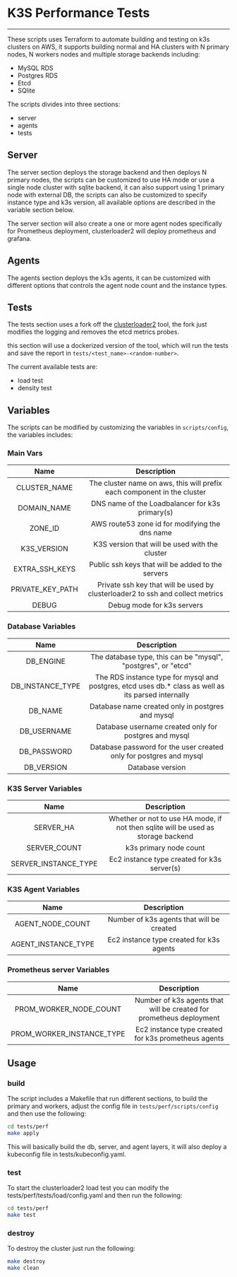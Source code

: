 # K3S Performance Tests

---

These scripts uses Terraform to automate building and testing on k3s clusters on AWS, it supports building normal and HA clusters with N primary nodes, N workers nodes and multiple storage backends including:

- MySQL RDS
- Postgres RDS
- Etcd
- SQlite

The scripts divides into three sections:

- server
- agents
- tests

## Server

The server section deploys the storage backend and then deploys N primary nodes, the scripts can be customized to use HA mode or use a single node cluster with sqlite backend, it can also support using 1 primary node with external DB, the scripts can also be customized to specify instance type and k3s version, all available options are described in the variable section below.

The server section will also create a one or more agent nodes specifically for Prometheus deployment, clusterloader2 will deploy prometheus and grafana.

## Agents

The agents section deploys the k3s agents, it can be customized with different options that controls the agent node count and the instance types.

## Tests

The tests section uses a fork off the [clusterloader2](https://github.com/kubernetes/perf-tests/tree/master/clusterloader2) tool, the fork just modifies the logging and removes the etcd metrics probes.

this section will use a dockerized version of the tool, which will run the tests and save the report in `tests/<test_name>-<random-number>`.

The current available tests are:

- load test
- density test

## Variables

The scripts can be modified by customizing the variables in `scripts/config`, the variables includes:

### Main Vars

|       Name       |                                   Description                                  |
|:----------------:|:------------------------------------------------------------------------------:|
|   CLUSTER_NAME   |     The cluster name on aws, this will prefix each component in the cluster    |
|    DOMAIN_NAME   |                 DNS name of the Loadbalancer for k3s primary(s)                |
|      ZONE_ID     |                 AWS route53 zone id for modifying the dns name                 |
|    K3S_VERSION   |                 K3S version that will be used with the cluster                 |
|  EXTRA_SSH_KEYS  |                Public ssh keys that will be added to the servers               |
| PRIVATE_KEY_PATH | Private ssh key that will be used by clusterloader2 to ssh and collect metrics |
|       DEBUG      |                           Debug mode for k3s servers                           |

### Database Variables

|       Name       |                                             Description                                             |
|:----------------:|:---------------------------------------------------------------------------------------------------:|
|     DB_ENGINE    |                    The database type, this can be "mysql", "postgres", or "etcd"                    |
| DB_INSTANCE_TYPE | The RDS instance type for mysql and postgres, etcd uses db.* class as well as its parsed internally |
|      DB_NAME     |                           Database name created only in postgres and mysql                          |
|    DB_USERNAME   |                        Database username created only for postgres and mysql                        |
|    DB_PASSWORD   |                  Database password for the user created only for postgres and mysql                 |
|    DB_VERSION    |                                           Database version                                          |

### K3S Server Variables

|         Name         |                                    Description                                    |
|:--------------------:|:---------------------------------------------------------------------------------:|
|       SERVER_HA      | Whether or not to use HA mode, if not then sqlite will be used as storage backend |
|     SERVER_COUNT     |                               k3s primary node count                              |
| SERVER_INSTANCE_TYPE |                    Ec2 instance type created for k3s server(s)                    |

### K3S Agent Variables

|         Name        |                Description                |
|:-------------------:|:-----------------------------------------:|
|   AGENT_NODE_COUNT  | Number of k3s agents that will be created |
| AGENT_INSTANCE_TYPE |  Ec2 instance type created for k3s agents |

### Prometheus server Variables

|            Name           |                             Description                             |
|:-------------------------:|:-------------------------------------------------------------------:|
|   PROM_WORKER_NODE_COUNT  | Number of k3s agents that will be created for prometheus deployment |
| PROM_WORKER_INSTANCE_TYPE |         Ec2 instance type created for k3s prometheus agents         |

## Usage

### build

The script includes a Makefile that run different sections, to build the primary and workers, adjust the config file in `tests/perf/scripts/config` and then use the following:

```bash
cd tests/perf
make apply
```

This will basically build the db, server, and agent layers, it will also deploy a kubeconfig file in tests/kubeconfig.yaml.

### test

To start the clusterloader2 load test you can modify the tests/perf/tests/load/config.yaml and then run the following:

```bash
cd tests/perf
make test
```

### destroy

To destroy the cluster just run the following:

```bash
make destroy
make clean
```

